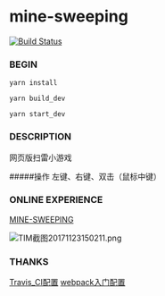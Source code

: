 # mine-sweeping
[![Build Status](https://travis-ci.org/zyyabc15/mine-sweeping.svg?branch=master)](https://travis-ci.org/zyyabc15/mine-sweeping)


### BEGIN
```
yarn install

yarn build_dev

yarn start_dev

```

### DESCRIPTION

网页版扫雷小游戏

#####操作
 左键、右键、双击（鼠标中键）



### ONLINE EXPERIENCE
[MINE-SWEEPING](https://zyyabc15.github.io/mine-sweeping/)

![TIM截图20171123150211.png](http://upload-images.jianshu.io/upload_images/7349801-673279704f5c9d47.png?imageMogr2/auto-orient/strip%7CimageView2/2/w/1240)

### THANKS
[Travis_CI配置](http://blog.csdn.net/woblog/article/details/51319364)
[webpack入门配置](http://www.jianshu.com/p/42e11515c10f)